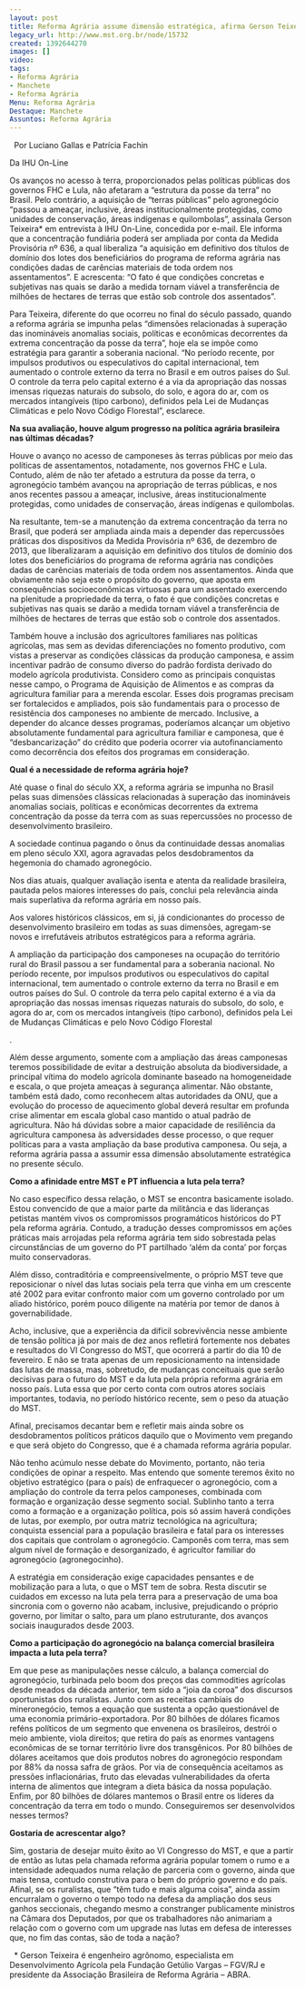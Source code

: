 ```yaml
---
layout: post
title: Reforma Agrária assume dimensão estratégica, afirma Gerson Teixeira
legacy_url: http://www.mst.org.br/node/15732
created: 1392644270
images: []
video: 
tags:
- Reforma Agrária
- Manchete
- Reforma Agrária
Menu: Reforma Agrária
Destaque: Manchete
Assuntos: Reforma Agrária
---
```



 
Por Luciano Gallas e Patrícia Fachin

Da  IHU On-Line


Os avanços no acesso à terra, proporcionados pelas políticas públicas dos governos FHC e Lula, não afetaram a “estrutura da posse da terra” no Brasil. Pelo contrário, a aquisição de “terras públicas” pelo agronegócio “passou a ameaçar, inclusive, áreas institucionalmente protegidas, como unidades de conservação, áreas indígenas e quilombolas”, assinala Gerson Teixeira\* em entrevista à IHU On-Line, concedida por e-mail.
Ele informa que a concentração fundiária poderá ser ampliada por conta da Medida Provisória nº 636, a qual liberaliza “a aquisição em definitivo dos títulos de domínio dos lotes dos beneficiários do programa de reforma agrária nas condições dadas de carências materiais de toda ordem nos assentamentos”. E acrescenta: “O fato é que condições concretas e subjetivas nas quais se darão a medida tornam viável a transferência de milhões de hectares de terras que estão sob controle dos assentados”.


Para Teixeira, diferente do que ocorreu no final do século passado, quando a reforma agrária se impunha pelas “dimensões relacionadas à superação das inomináveis anomalias sociais, políticas e econômicas decorrentes da extrema concentração da posse da terra”, hoje ela se impõe como estratégia para garantir a soberania nacional.
“No período recente, por impulsos produtivos ou especulativos do capital internacional, tem aumentado o controle externo da terra no Brasil e em outros países do Sul. O controle da terra pelo capital externo é a via da apropriação das nossas imensas riquezas naturais do subsolo, do solo, e agora do ar, com os mercados intangíveis (tipo carbono), definidos pela Lei de Mudanças Climáticas e pelo Novo Código Florestal”, esclarece.


**Na sua avaliação, houve algum progresso na política agrária brasileira nas últimas décadas?**

Houve o avanço no acesso de camponeses às terras públicas por meio das políticas de assentamentos, notadamente, nos governos FHC e Lula. Contudo, além de não ter afetado a estrutura da posse da terra, o agronegócio também avançou na apropriação de terras públicas, e nos anos recentes passou a ameaçar, inclusive, áreas institucionalmente protegidas, como unidades de conservação, áreas indígenas e quilombolas.


Na resultante, tem-se a manutenção da extrema concentração da terra no Brasil, que poderá ser ampliada ainda mais a depender das repercussões práticas dos dispositivos da Medida Provisória nº 636, de dezembro de 2013, que liberalizaram a aquisição em definitivo dos títulos de domínio dos lotes dos beneficiários do programa de reforma agrária nas condições dadas de carências materiais de toda ordem nos assentamentos.
Ainda que obviamente não seja este o propósito do governo, que aposta em consequências socioeconômicas virtuosas para um assentado exercendo na plenitude a propriedade da terra, o fato é que condições concretas e subjetivas nas quais se darão a medida tornam viável a transferência de milhões de hectares de terras que estão sob o controle dos assentados.


Também houve a inclusão dos agricultores familiares nas políticas agrícolas, mas sem as devidas diferenciações no fomento produtivo, com vistas a preservar as condições clássicas da produção camponesa, e assim incentivar padrão de consumo diverso do padrão fordista derivado do modelo agrícola produtivista.
Considero como as principais conquistas nesse campo, o Programa de Aquisição de Alimentos e as compras da agricultura familiar para a merenda escolar. Esses dois programas precisam ser fortalecidos e ampliados, pois são fundamentais para o processo de resistência dos camponeses no ambiente de mercado. Inclusive, a depender do alcance desses programas, poderíamos alcançar um objetivo absolutamente fundamental para agricultura familiar e camponesa, que é “desbancarização” do crédito que poderia ocorrer via autofinanciamento como decorrência dos efeitos dos programas em consideração.

**Qual é a necessidade de reforma agrária hoje?**


Até quase o final do século XX, a reforma agrária se impunha no Brasil pelas suas dimensões clássicas relacionadas à superação das inomináveis anomalias sociais, políticas e econômicas decorrentes da extrema concentração da posse da terra com as suas repercussões no processo de desenvolvimento brasileiro.


A sociedade continua pagando o ônus da continuidade dessas anomalias em pleno século XXI, agora agravadas pelos desdobramentos da hegemonia do chamado agronegócio.


Nos dias atuais, qualquer avaliação isenta e atenta da realidade brasileira, pautada pelos maiores interesses do país, conclui pela relevância ainda mais superlativa da reforma agrária em nosso país.


Aos valores históricos clássicos, em si, já condicionantes do processo de desenvolvimento brasileiro em todas as suas dimensões, agregam-se novos e irrefutáveis atributos estratégicos para a reforma agrária.


A ampliação da participação dos camponeses na ocupação do território rural do Brasil passou a ser fundamental para a soberania nacional. No período recente, por impulsos produtivos ou especulativos do capital internacional, tem aumentado o controle externo da terra no Brasil e em outros países do Sul. O controle da terra pelo capital externo é a via da apropriação das nossas imensas riquezas naturais do subsolo, do solo, e agora do ar, com os mercados intangíveis (tipo carbono), definidos pela Lei de Mudanças Climáticas e pelo Novo Código Florestal

.

Além desse argumento, somente com a ampliação das áreas camponesas teremos possibilidade de evitar a destruição absoluta da biodiversidade, a principal vítima do modelo agrícola dominante baseado na homogeneidade e escala, o que projeta ameaças à segurança alimentar. Não obstante, também está dado, como reconhecem altas autoridades da ONU, que a evolução do processo de aquecimento global deverá resultar em profunda crise alimentar em escala global caso mantido o atual padrão de agricultura.
Não há dúvidas sobre a maior capacidade de resiliência da agricultura camponesa às adversidades desse processo, o que requer políticas para a vasta ampliação da base produtiva camponesa. Ou seja, a reforma agrária passa a assumir essa dimensão absolutamente estratégica no presente século.


**Como a afinidade entre MST e PT influencia a luta pela terra?**

No caso específico dessa relação, o MST se encontra basicamente isolado. Estou convencido de que a maior parte da militância e das lideranças petistas mantém vivos os compromissos programáticos históricos do PT pela reforma agrária. Contudo, a tradução desses compromissos em ações práticas mais arrojadas pela reforma agrária tem sido sobrestada pelas circunstâncias de um governo do PT partilhado ‘além da conta’ por forças muito conservadoras.


Além disso, contraditória e compreensivelmente, o próprio MST teve que reposicionar o nível das lutas sociais pela terra que vinha em um crescente até 2002 para evitar confronto maior com um governo controlado por um aliado histórico, porém pouco diligente na matéria por temor de danos à governabilidade.


Acho, inclusive, que a experiência da difícil sobrevivência nesse ambiente de tensão política já por mais de dez anos refletirá fortemente nos debates e resultados do VI Congresso do MST, que ocorrerá a partir do dia 10 de fevereiro.
E não se trata apenas de um reposicionamento na intensidade das lutas de massa, mas, sobretudo, de mudanças conceituais que serão decisivas para o futuro do MST e da luta pela própria reforma agrária em nosso país. Luta essa que por certo conta com outros atores sociais importantes, todavia, no período histórico recente, sem o peso da atuação do MST.


Afinal, precisamos decantar bem e refletir mais ainda sobre os desdobramentos políticos práticos daquilo que o Movimento vem pregando e que será objeto do Congresso, que é a chamada reforma agrária popular.


Não tenho acúmulo nesse debate do Movimento, portanto, não teria condições de opinar a respeito. Mas entendo que somente teremos êxito no objetivo estratégico (para o país) de enfraquecer o agronegócio, com a ampliação do controle da terra pelos camponeses, combinada com formação e organização desse segmento social.
Sublinho tanto a terra como a formação e a organização política, pois só assim haverá condições de lutas, por exemplo, por outra matriz tecnológica na agricultura; conquista essencial para a população brasileira e fatal para os interesses dos capitais que controlam o agronegócio. Camponês com terra, mas sem algum nível de formação e desorganizado, é agricultor familiar do agronegócio (agronegocinho).


A estratégia em consideração exige capacidades pensantes e de mobilização para a luta, o que o MST tem de sobra. Resta discutir se cuidados em excesso na luta pela terra para a preservação de uma boa sincronia com o governo não acabam, inclusive, prejudicando o próprio governo, por limitar o salto, para um plano estruturante, dos avanços sociais inaugurados desde 2003.


**Como a participação do agronegócio na balança comercial brasileira impacta a luta pela terra?**

Em que pese as manipulações nesse cálculo, a balança comercial do agronegócio, turbinada pelo boom dos preços das commodities agrícolas desde meados da década anterior, tem sido a “joia da coroa” dos discursos oportunistas dos ruralistas. Junto com as receitas cambiais do mineronegócio, temos a equação que sustenta a opção questionável de uma economia primário-exportadora.
Por 80 bilhões de dólares ficamos reféns políticos de um segmento que envenena os brasileiros, destrói o meio ambiente, viola direitos; que retira do país as enormes vantagens econômicas de se tornar território livre dos transgênicos. Por 80 bilhões de dólares aceitamos que dois produtos nobres do agronegócio respondam por 88% da nossa safra de grãos.
Por via de consequência aceitamos as pressões inflacionárias, fruto das elevadas vulnerabilidades da oferta interna de alimentos que integram a dieta básica da nossa população. Enfim, por 80 bilhões de dólares mantemos o Brasil entre os líderes da concentração da terra em todo o mundo. Conseguiremos ser desenvolvidos nesses termos?


**Gostaria de acrescentar algo?**

Sim, gostaria de desejar muito êxito ao VI Congresso do MST, e que a partir de então as lutas pela chamada reforma agrária popular tomem o rumo e a intensidade adequados numa relação de parceria com o governo, ainda que mais tensa, contudo construtiva para o bem do próprio governo e do país. Afinal, se os ruralistas, que “têm tudo e mais alguma coisa”, ainda assim encurralam o governo o tempo todo na defesa da ampliação dos seus ganhos seccionais, chegando mesmo a constranger publicamente ministros na Câmara dos Deputados, por que os trabalhadores não animariam a relação com o governo com um upgrade nas lutas em defesa de interesses que, no fim das contas, são de toda a nação?

 
\* Gerson Teixeira é engenheiro agrônomo, especialista em Desenvolvimento Agrícola pela Fundação Getúlio Vargas – FGV/RJ e presidente da Associação Brasileira de Reforma Agrária – ABRA.
 

